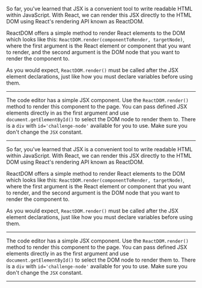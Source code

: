 <div class="challenge-instructions react"><div><section id="description">
<p>So far, you've learned that JSX is a convenient tool to write readable HTML within JavaScript. With React, we can render this JSX directly to the HTML DOM using React's rendering API known as ReactDOM.</p>
<p>ReactDOM offers a simple method to render React elements to the DOM which looks like this: <code>ReactDOM.render(componentToRender, targetNode)</code>, where the first argument is the React element or component that you want to render, and the second argument is the DOM node that you want to render the component to.</p>
<p>As you would expect, <code>ReactDOM.render()</code> must be called after the JSX element declarations, just like how you must declare variables before using them.</p>
</section></div><hr/><div><section id="instructions">
<p>The code editor has a simple JSX component. Use the <code>ReactDOM.render()</code> method to render this component to the page. You can pass defined JSX elements directly in as the first argument and use <code>document.getElementById()</code> to select the DOM node to render them to. There is a <code>div</code> with <code>id='challenge-node'</code> available for you to use. Make sure you don't change the <code>JSX</code> constant.</p>
</section></div><hr/></div><div class="challenge-instructions react"><div><section id="description">
<p>So far, you've learned that JSX is a convenient tool to write readable HTML within JavaScript. With React, we can render this JSX directly to the HTML DOM using React's rendering API known as ReactDOM.</p>
<p>ReactDOM offers a simple method to render React elements to the DOM which looks like this: <code>ReactDOM.render(componentToRender, targetNode)</code>, where the first argument is the React element or component that you want to render, and the second argument is the DOM node that you want to render the component to.</p>
<p>As you would expect, <code>ReactDOM.render()</code> must be called after the JSX element declarations, just like how you must declare variables before using them.</p>
</section></div><hr/><div><section id="instructions">
<p>The code editor has a simple JSX component. Use the <code>ReactDOM.render()</code> method to render this component to the page. You can pass defined JSX elements directly in as the first argument and use <code>document.getElementById()</code> to select the DOM node to render them to. There is a <code>div</code> with <code>id='challenge-node'</code> available for you to use. Make sure you don't change the <code>JSX</code> constant.</p>
</section></div><hr/></div>